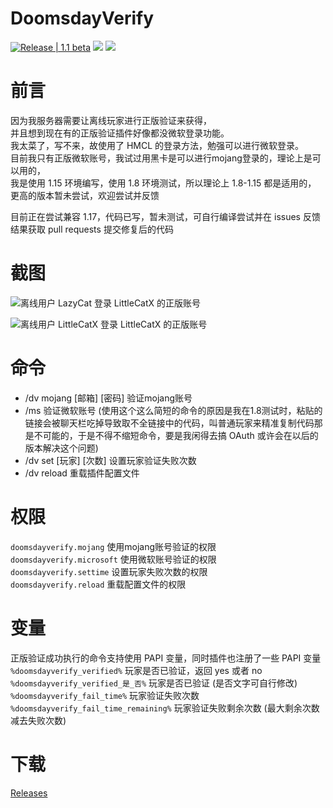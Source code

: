 # DoomsdayVerify

[![Release | 1.1 beta](https://img.shields.io/badge/Release-1.1%20beta-orange)](https://github.com/DoomsdaySociety/DoomsdayVerify/releases) [![](https://img.shields.io/badge/mcbbs-thread-brightgreen)](https://www.mcbbs.net/thread-1252309-1-1.html) [![](https://img.shields.io/badge/Minecraft-1.8--1.15-blue)]()
# 前言

因为我服务器需要让离线玩家进行正版验证来获得，  
并且想到现在有的正版验证插件好像都没微软登录功能。  
我太菜了，写不来，故使用了 HMCL 的登录方法，勉强可以进行微软登录。  
目前我只有正版微软账号，我试过用黑卡是可以进行mojang登录的，理论上是可以用的，  
我是使用 1.15 环境编写，使用 1.8 环境测试，所以理论上 1.8-1.15 都是适用的，  
更高的版本暂未尝试，欢迎尝试并反馈  
  
目前正在尝试兼容 1.17，代码已写，暂未测试，可自行编译尝试并在 issues 反馈结果获取 pull requests 提交修复后的代码

# 截图
![离线用户 LazyCat 登录 LittleCatX 的正版账号](https://attachment.mcbbs.net/data/myattachment/forum/202108/24/135209g6u7wlffuu2mmf9m.png)  

![离线用户 LittleCatX 登录 LittleCatX 的正版账号](https://attachment.mcbbs.net/data/myattachment/forum/202108/24/135209h0e2r2rawe3f8r0l.png)  

# 命令

* /dv mojang [邮箱] [密码] 验证mojang账号
* /ms 验证微软账号 (使用这个这么简短的命令的原因是我在1.8测试时，粘贴的链接会被聊天栏吃掉导致取不全链接中的代码，叫普通玩家来精准复制代码那是不可能的，于是不得不缩短命令，要是我闲得去搞 OAuth 或许会在以后的版本解决这个问题)
* /dv set [玩家] [次数] 设置玩家验证失败次数
* /dv reload 重载插件配置文件

# 权限

`doomsdayverify.mojang` 使用mojang账号验证的权限  
`doomsdayverify.microsoft` 使用微软账号验证的权限  
`doomsdayverify.settime` 设置玩家失败次数的权限  
`doomsdayverify.reload` 重载配置文件的权限  

# 变量

正版验证成功执行的命令支持使用 PAPI 变量，同时插件也注册了一些 PAPI 变量  
`%doomsdayverify_verified%` 玩家是否已验证，返回 yes 或者 no  
`%doomsdayverify_verified_是_否%` 玩家是否已验证 (是否文字可自行修改)  
`%doomsdayverify_fail_time%` 玩家验证失败次数  
`%doomsdayverify_fail_time_remaining%` 玩家验证失败剩余次数 (最大剩余次数减去失败次数)  

# 下载
[Releases](https://github.com/DoomsdaySociety/DoomsdayVerify/releases)
